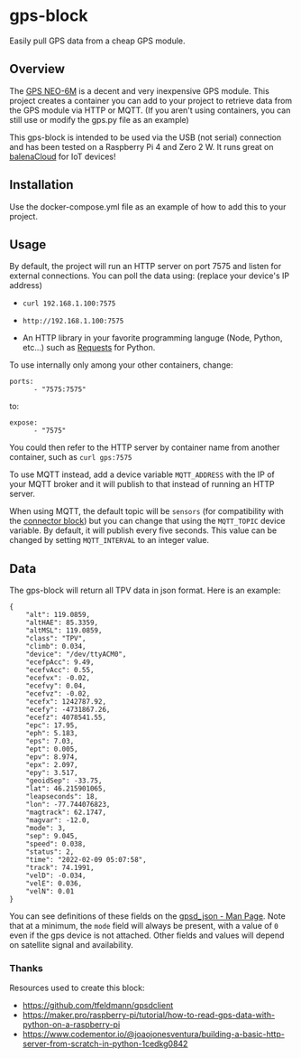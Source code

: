 # gps-block
Easily pull GPS data from a cheap GPS module. 

## Overview

The [GPS NEO-6M](https://www.amazon.com/gp/product/B07P8YMVNT/ref=ppx_yo_dt_b_asin_title_o01_s01?ie=UTF8&psc=1) is a decent and very inexpensive GPS module. This project creates a container you can add to your project to retrieve data from the GPS module via HTTP or MQTT. (If you aren't using containers, you can still use or modify the gps.py file as an example)

This gps-block is intended to be used via the USB (not serial) connection and has been tested on a Raspberry Pi 4 and Zero 2 W. It runs great on [balenaCloud](https://www.balena.io/) for IoT devices!

## Installation

Use the docker-compose.yml file as an example of how to add this to your project.

## Usage

By default, the project will run an HTTP server on port 7575 and listen for external connections. You can poll the data using: (replace your device's IP address)

- `curl 192.168.1.100:7575`

- `http://192.168.1.100:7575`

- An HTTP library in your favorite programming languge (Node, Python, etc...) such as [Requests](https://docs.python-requests.org/en/latest/) for Python.


To use internally only among your other containers, change:

```
ports:
      - "7575:7575"
```

to:

```
expose:
      - "7575"
```

You could then refer to the HTTP server by container name from another container, such as `curl gps:7575`

To use MQTT instead, add a device variable `MQTT_ADDRESS` with the IP of your MQTT broker and it will publish to that instead of running an HTTP server.

When using MQTT, the default topic will be `sensors` (for compatibility with the [connector block](https://github.com/balenablocks/connector)) but you can change that using the `MQTT_TOPIC` device variable. By default, it will publish every five  seconds. This value can be changed by setting `MQTT_INTERVAL` to an integer value.

## Data

The gps-block will return all TPV data in json format. Here is an example:

```
{
    "alt": 119.0859,
    "altHAE": 85.3359,
    "altMSL": 119.0859,
    "class": "TPV",
    "climb": 0.034,
    "device": "/dev/ttyACM0",
    "ecefpAcc": 9.49,
    "ecefvAcc": 0.55,
    "ecefvx": -0.02,
    "ecefvy": 0.04,
    "ecefvz": -0.02,
    "ecefx": 1242787.92,
    "ecefy": -4731867.26,
    "ecefz": 4078541.55,
    "epc": 17.95,
    "eph": 5.183,
    "eps": 7.03,
    "ept": 0.005,
    "epv": 8.974,
    "epx": 2.097,
    "epy": 3.517,
    "geoidSep": -33.75,
    "lat": 46.215901065,
    "leapseconds": 18,
    "lon": -77.744076823,
    "magtrack": 62.1747,
    "magvar": -12.0,
    "mode": 3,
    "sep": 9.045,
    "speed": 0.038,
    "status": 2,
    "time": "2022-02-09 05:07:58",
    "track": 74.1991,
    "velD": -0.034,
    "velE": 0.036,
    "velN": 0.01
}
```

You can see definitions of these fields on the [gpsd_json - Man Page](https://www.mankier.com/5/gpsd_json). Note that at a minimum, the `mode` field will always be present, with a value of `0` even if the gps device is not attached. Other fields and values will depend on satellite signal and availability.

### Thanks
Resources used to create this block:

- https://github.com/tfeldmann/gpsdclient
- https://maker.pro/raspberry-pi/tutorial/how-to-read-gps-data-with-python-on-a-raspberry-pi
- https://www.codementor.io/@joaojonesventura/building-a-basic-http-server-from-scratch-in-python-1cedkg0842

